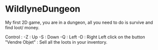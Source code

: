 # WildlyneDungeon
My first  2D game, you are in a dungeon, all you need to do is survive and find loot/ money.


Control :
-Z : Up
-S : Down
-Q : Left
-D : Right
Left click on the button "Vendre Objet" : Sell all the loots in your inventory.
